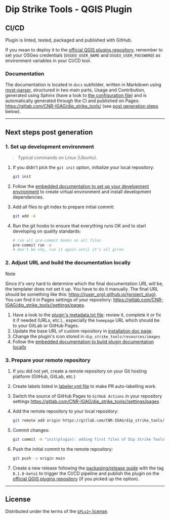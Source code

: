 # Dip Strike Tools - QGIS Plugin

## CI/CD

Plugin is linted, tested, packaged and published with GitHub.

If you mean to deploy it to the [official QGIS plugins repository](https://plugins.qgis.org/), remember to set your OSGeo credentials (`OSGEO_USER_NAME` and `OSGEO_USER_PASSWORD`) as environment variables in your CI/CD tool.

### Documentation

The documentation is located in `docs` subfolder, written in Markdown using [myst-parser](https://myst-parser.readthedocs.io/), structured in two main parts, Usage and Contribution, generated using Sphinx (have a look to [the configuration file](./docs/conf.py)) and is automatically generated through the CI and published on Pages: <https://gitlab.com/CNR-IGAG/dip_strike_tools/> (see [post generation steps](#2-build-the-documentation-locally) below).

----

## Next steps post generation

### 1. Set up development environment

> Typical commands on Linux (Ubuntu).

1. If you didn't pick the `git init` option, initialize your local repository:

    ```sh
    git init
    ```

1. Follow the [embedded documentation to set up your development environment](./docs/development/environment.md) to create  virtual environment and install development dependencies.
1. Add all files to git index to prepare initial commit:

    ```sh
    git add -A
    ```

1. Run the git hooks to ensure that everything runs OK and to start developing on quality standards:

    ```sh
    # run all pre-commit hooks on all files
    pre-commit run -a
    # don't be shy, run it again until it's all grren
    ```

### 2. Adjust URL and build the documentation locally

> [!NOTE]
> Since it's very hard to determine which the final documentation URL will be, the templater does not set it up. You have to do it manually.
> The final URL should be something like this: <https://{user_org}.github.io/{project_slug}>. You can find it in Pages settings of your repository: <https://gitlab.com/CNR-IGAG/dip_strike_tools//settings/pages>.

1. Have a look to the [plugin's metadata.txt file](dip_strike_tools/metadata.txt): review it, complete it or fix it if needed (URLs, etc.)., especially the `homepage` URL which should be to your GitLab or GitHub Pages.
1. Update the base URL of custom repository in [installation doc page](./docs/usage/installation.md).
1. Change the plugin's icon stored in `dip_strike_tools/resources/images`
1. Follow the [embedded documentation to build plugin documentation locally](./docs/development/documentation.md)

### 3. Prepare your remote repository

1. If you did not yet, create a remote repository on your Git hosting platform (GitHub, GitLab, etc.)
1. Create labels listed in [labeler.yml file](.github/labeler.yml) to make PR auto-labelling work.
1. Switch the source of GitHub Pages to `GitHub Actions` in your repository settings <https://gitlab.com/CNR-IGAG/dip_strike_tools//settings/pages>
1. Add the remote repository to your local repository:

    ```sh
    git remote add origin https://gitlab.com/CNR-IGAG/dip_strike_tools/
    ```

1. Commit changes:

    ```sh
    git commit -m "init(plugin): adding first files of Dip Strike Tools" -m "generated with QGIS Plugin Templater (https://oslandia.gitlab.io/qgis/template-qgis-plugin)"
    ```

1. Push the initial commit to the remote repository:

    ```sh
    git push -u origin main
    ```

1. Create a new release following the [packaging/release guide](./docs//development/packaging.md) with the tag `0.1.0-beta1` to trigger the CI/CD pipeline and publish the plugin on the [official QGIS plugins repository](https://plugins.qgis.org/) (if you picked up the option).

----

## License

Distributed under the terms of the [`GPLv2+` license](LICENSE).
